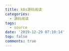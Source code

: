 ```yaml
---
title: k8s源码阅读
categories:
  - 源码阅读
tags:
  - source
date: '2019-12-29 07:10:14'
top: false
comments: true
---
```


<!-- more -->